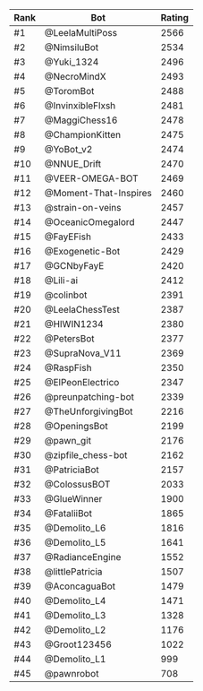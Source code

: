 Rank|Bot|Rating
---|---|---
#1|@LeelaMultiPoss|2566
#2|@NimsiluBot|2534
#3|@Yuki_1324|2496
#4|@NecroMindX|2493
#5|@ToromBot|2488
#6|@InvinxibleFlxsh|2481
#7|@MaggiChess16|2478
#8|@ChampionKitten|2475
#9|@YoBot_v2|2474
#10|@NNUE_Drift|2470
#11|@VEER-OMEGA-BOT|2469
#12|@Moment-That-Inspires|2460
#13|@strain-on-veins|2457
#14|@OceanicOmegalord|2447
#15|@FayEFish|2433
#16|@Exogenetic-Bot|2429
#17|@GCNbyFayE|2420
#18|@Lili-ai|2412
#19|@colinbot|2391
#20|@LeelaChessTest|2387
#21|@HIWIN1234|2380
#22|@PetersBot|2377
#23|@SupraNova_V11|2369
#24|@RaspFish|2350
#25|@ElPeonElectrico|2347
#26|@preunpatching-bot|2339
#27|@TheUnforgivingBot|2216
#28|@OpeningsBot|2199
#29|@pawn_git|2176
#30|@zipfile_chess-bot|2162
#31|@PatriciaBot|2157
#32|@ColossusBOT|2033
#33|@GlueWinner|1900
#34|@FataliiBot|1865
#35|@Demolito_L6|1816
#36|@Demolito_L5|1641
#37|@RadianceEngine|1552
#38|@littlePatricia|1507
#39|@AconcaguaBot|1479
#40|@Demolito_L4|1471
#41|@Demolito_L3|1328
#42|@Demolito_L2|1176
#43|@Groot123456|1022
#44|@Demolito_L1|999
#45|@pawnrobot|708
